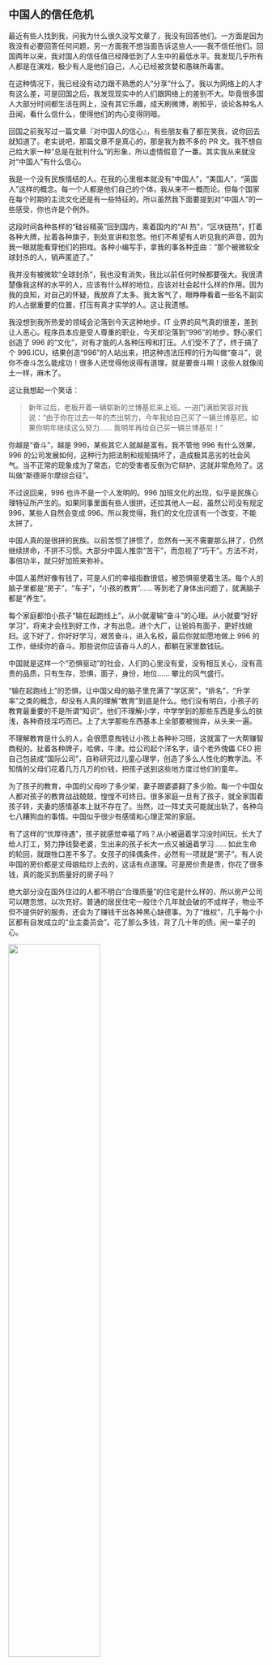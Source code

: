 <div class="inner">
<h2>中国人的信任危机</h2>
<p>最近有些人找到我，问我为什么很久没写文章了，我没有回答他们。一方面是因为我没有必要回答任何问题，另一方面我不想当面告诉这些人——我不信任他们。回国两年以来，我对国人的信任值已经降低到了人生中的最低水平。我发现几乎所有人都是在演戏，极少有人是他们自己，人心已经被贪婪和愚昧所毒害。</p>
<p>在这种情况下，我已经没有动力跟不熟悉的人“分享”什么了。我以为网络上的人才有这么差，可是回国之后，我发现现实中的人们跟网络上的差别不大。毕竟很多国人大部分时间都生活在网上，没有其它乐趣，成天刷微博，刷知乎，谈论各种名人丑闻，看什么信什么，使得他们的内心变得阴暗。</p>
<p>回国之前我写过一篇文章『对中国人的信心』，有些朋友看了都在笑我，说你回去就知道了。老实说吧，那篇文章不是真心的，那是我为数不多的 PR 文。我不想自己给大家一种“总是在批判什么”的形象，所以虚情假意了一番。其实我从来就没对“中国人”有什么信心。</p>
<p>我是一个没有民族情结的人。在我的心里根本就没有“中国人”，“美国人”，“英国人”这样的概念。每一个人都是他们自己的个体，我从来不一概而论。但每个国家在每个时期的主流文化还是有一些特征的。所以虽然我下面要提到对“中国人”的一些感受，你也许是个例外。</p>
<p>这段时间各种各样的“硅谷精英”回到国内，乘着国内的“AI 热”，“区块链热”，打着各种大牌，扯着各种旗子，到处宣讲和忽悠。他们不希望有人听见我的声音，因为我一眼就能看穿他们的把戏。各种小编写手，拿我的事各种歪曲：“那个被微软全球封杀的人，销声匿迹了。”</p>
<p>我并没有被微软“全球封杀”，我也没有消失，我比以前任何时候都要强大。我很清楚像我这样的水平的人，应该有什么样的地位，应该对社会起什么样的作用。因为我的良知，对自己的怀疑，我放弃了太多。我太客气了，眼睁睁看着一些名不副实的人占据重要的位置，打压有真才实学的人。这让我遗憾。</p>
<p>我没想到我所热爱的领域会沦落到今天这种地步。IT 业界的风气真的很差，差到让人恶心。程序员本应是受人尊重的职业，今天却沦落到“996”的地步。野心家们创造了 996 的“文化”，对有才能的人各种压榨和打压。人们受不了了，终于搞了个 996.ICU，结果创造“996”的人站出来，把这种违法压榨的行为叫做“奋斗”，说你不奋斗怎么能成功！很多人还觉得他说得有道理，就是要奋斗啊！这些人就像闰土一样，麻木了。</p>
<p>这让我想起一个笑话：</p>
<blockquote>
<p>新年过后，老板开着一辆崭新的兰博基尼来上班。一进门满脸笑容对我说：“由于你在过去一年的杰出努力，今年我给自己买了一辆兰博基尼。如果你明年继续这么努力…… 我明年再给自己买一辆兰博基尼！”</p>
</blockquote>
<p>你越是“奋斗”，越是 996，某些其它人就越是富有。我不管他 996 有什么效果，996 的公司发展如何，这种行为把法制和规矩搞坏了，造成极其恶劣的社会风气。当不正常的现象成为了常态，它的受害者反倒为它辩护，这就非常危险了。这叫做“斯德哥尔摩综合征”。</p>
<p>不过说回来，996 也许不是一个人发明的。996 加班文化的出现，似乎是民族心理特征所产生的。如果同事里面有些人很拼，还拉其他人一起，虽然公司没有规定 996，某些人自然会变成 996。所以我觉得，我们的文化应该有一个改变，不能太拼了。</p>
<p>中国人真的是很拼的民族。以前苦惯了拼惯了，忽然有一天不需要那么拼了，仍然继续拼命，不拼不习惯。大部分中国人推崇“苦干”，而忽视了“巧干”。方法不对，事倍功半，就只好加班来弥补。</p>
<p>中国人虽然好像有钱了，可是人们的幸福指数很低，被恐惧驱使着生活。每个人的脑子里都是“房子”，“车子”，“小孩的教育”……  等到老了身体出问题了，就满脑子都是“养生”。</p>
<p>每个家庭都怕小孩子“输在起跑线上”，从小就灌输“奋斗”的心理。从小就要“好好学习”，将来才会找到好工作，才有出息。进个大厂，让爸妈有面子，更好找媳妇。这下好了，你好好学习，艰苦奋斗，进入名校，最后你就如愿地做上 996 的工作，继续你的奋斗。那些说你应该奋斗人的人，都躺在家里数钱玩。</p>
<p>中国就是这样一个“恐惧驱动”的社会，人们的心里没有爱，没有相互关心，没有高贵的品质，只有生存，恐惧，面子，身份，地位…… 攀比的风气盛行。</p>
<p>“输在起跑线上”的恐惧，让中国父母的脑子里充满了“学区房”，“排名”，“升学率”之类的概念，却没有人真的理解“教育”到底是什么。他们没有明白，小孩子的教育最重要的不是所谓“知识”。他们不理解小学，中学学到的那些东西是多么的肤浅，各种奇技淫巧而已。上了大学那些东西基本上全部要被抛弃，从头来一遍。</p>
<p>不理解教育是什么的人，会很愿意掏钱让小孩上各种补习班，这就富了一大帮赚智商税的。扯着各种牌子，哈佛，牛津。给公司起个洋名字，请个老外傀儡 CEO 把自己包装成“国际公司”，自称研究过儿童心理学，创造了多么人性化的教学法。不知情的父母们花着几万几万的价钱，把孩子送到这些地方度过他们的童年。</p>
<p>为了孩子的教育，中国的父母吵了多少架，妻子跟婆婆翻了多少脸。每一个中国女人都对孩子的教育战战兢兢，惶惶不可终日。很多家庭一旦有了孩子，就全家围着孩子转，夫妻的感情基本上就不存在了。当然，过一阵丈夫可能就出轨了，各种乌七八糟狗血的事情。中国似乎很少有感情和心理正常的家庭。</p>
<p>有了这样的“优厚待遇”，孩子就感觉幸福了吗？从小被逼着学习没时间玩，长大了给人打工，努力挣钱娶老婆，生出来的孩子长大一点又被逼着学习…… 如此生命的轮回，就跟牲口差不多了。女孩子的择偶条件，必然有一项就是“房子”。有人说中国的房价都是丈母娘给炒上去的，这话有点道理。可是房价贵是贵，你花了很多钱，真的能买到质量好的房子吗？</p>
<p>绝大部分没在国外住过的人都不明白“合理质量”的住宅是什么样的，所以房产公司可以瞎忽悠，以次充好。普通的居民住宅一般住个几年就会破的不成样子，物业不但不提供好的服务，还会为了赚钱干出各种黑心缺德事。为了“维权”，几乎每个小区都有自发成立的“业主委员会”。花了那么多钱，背了几十年的债，闹一辈子的心。</p>
<p><img src="https://www.yinwang.org/images/broken-glass.jpg" width="60%" /></p>
<p>比如上图，就是我父母住的成都某小区楼门口的顶棚。玻璃顶棚碎成这样了，业主们闹了两年还不修。你能想象这种心情吗，自己的父母每天从这摇摇欲坠的玻璃下面走过！楼里的三部电梯坏了两部，闹了几个月修了其中一部，还有一部一直不修。物业为了赚外快，还做出其它一系列损害业主利益的事情。业主们拉了一个群，经常跟打仗似的在里面谈论这些事情。</p>
<p>你也许觉得这是一个特别不好的小区才会这样，可惜旁边的几个小区我看过了，样子都差不多，根本没有品质可言。这就是成都的市中心。我看过一个朋友买的成都高新区的新房子，屋里装修崭新的，一进电梯就像进了贫民窟，地下车库也是破败不堪。难以想象他每天一路走过那样的破地方，钻进一辆豪车…… 这些都是中国最知名的房地产开发商的作品！你买的时候它们还没建好，谁知道搬进去就是这个样子？</p>
<p>有钱一点的，花很多钱买个“豪宅小区”的房子甚至“别墅”，难道就会好些吗？差不多的。一开头看似金碧辉煌，跟欧洲宫殿似的，过了没多久天花板就裂了，楼下大堂的墙皮就掉了，台阶裂了里面长了草，车库地砖破了没人修，整个小区旧的不像样，蒙了一层灰。可是人家仍然被叫做“豪宅”啊。我看过上海的很多“豪宅小区”，根本就只是做个样子而已。</p>
<p>比如下图，就是上海黄浦江边某著名“豪宅小区”的大楼门口……</p>
<p><img src="https://www.yinwang.org/images/shanghai-residence.jpg" width="80%" /></p>
<p>这就是中国土豪们的“体面”生活。花了很多钱，却买不来真正的品质。美国的建筑质量显然好很多，很普通的房子都比上海最贵的一些“豪宅”要好。为什么呢？因为别人有良知，有规范，有法制。从小就听人说“有些东西是钱买不来的”，现在有了钱，你们体会到了吧？</p>
<p>中国有那么多暴富的互联网企业，可是连符合基本规范的房子都造不出来。我曾经应邀参观国内一个特别有钱的互联网公司，心想这么有钱的公司，办公楼应该建的很好吧。结果呢，那些楼不知道是哪个村里的工头造的。里面破破烂烂不说，卫生间连擦手纸和干手机都没有。</p>
<p>国产电视剧都喜欢渲染“霸道总裁”，西装革履的高富帅，住在高大上的精品房子里，让人误以为中国有这样的地方。大家都被骗了，因为你花很多钱也找不到这样的地方。电视剧都是挑了最好的角落拍，拍了再 P 一下。你可以想象摄影机没拍到的地方是什么样子。</p>
<p>花了很多钱却买不来基本的品质，这就是中国的现状。所以中国人看起来很“有钱”，实际上却很穷。许多被中国人瞧不起的地方，“经济不行了”的地方，房子建的都比中国质量高，市政设施都比中国的干净。只有用心，用良心，才能建设好的生活，可是中国人都只想收获，不想付出。收了别人的钱，却总是偷工减料，不想提供相应的品质。大家都这样，你说生活怎么好得起来？</p>
<p>生活环境如此，中国人不用心改造现实的环境，却热衷于“虚拟产业”。中国的互联网产业，人工智能，显然是非常受重视的。没有其它国家的人有这么热衷于“人工智能”和“高科技”，成天各种浮夸，布道，洗脑。</p>
<p>AI 是有用的，但并不是像中国大佬们吹嘘的那样似乎是唯一可以做的事情，革命性的产业。“人工智能”（AI）这个词根本就是噱头，从一开头就是噱头。“神经网络”也跟神经没有任何关系。这个领域靠“智能”和“神经”这两个词，骗了一代又一代人。</p>
<p>真正起作用的技术，叫做“机器学习”（Machine Learning）或者“深度学习”（Deep Learning）。我喜欢把它叫“机器学习”，因为“深度学习”就是“机器学习”改进了一下而已，去掉了以前的一些缺陷，它并没有概念上的突破。因为之前人们对“机器学习”产生了失望，为了市场效益换了一个更吓人的名字而已。有深度！</p>
<p>等你看透了机器学习，就会发现它真的很有用，甚至可以说是优美的理论，因为它根本就是改头换面之后的微积分！它是牛顿，莱布尼兹古老而伟大的理论，以更加简单，优雅而强大的形式出现。</p>
<p>机器学习基本就是利用微积分求导，拟合一些函数，深度学习就是拟合更加复杂的函数。而各种“深度学习框架”（TensorFlow，PyTorch，MxNet……），就是用来描述这些函数所用的“编程语言”。</p>
<p>跟普通语言的不同点在于，这些语言是“可求导”的（differentiable）。用这些语言写出来的函数，你可以得到它们的导数。有了导数，你就可以用“梯度下降法”调整参数，使得误差最小化，然后你就拟合出了一个函数。</p>
<p>所有这些，都是古老的统计学方法的扩展。我不得不承认它们是非常好的改进，可以说是具有“美感”的。我好长一段时间都沉浸在对这些美丽的理论的思考之中。</p>
<p>微积分是非常有用的，但却不是万能的，你可以从概念上理解它能做什么，不能做什么。深度学习在某些领域有很大的价值，但它跟“智能”没有什么关系。深度学习拟合的函数可以告诉你图片上的物体名字叫“狗”，但它并不知道狗“是什么”。</p>
<p>深度神经网络（比如 ResNet）可以判断出图片上很多东西的“名字”，甚至比大部分人知道的名字还多，但它并不知道那些东西“是什么”。它看到的只是一堆像素，然后通过复杂的计算，给你一个“名字”。没有理解，也没有常识。</p>
<p>ResNet 拿 ImageNet 训练之后，在识别能力上当然可以“超越人类”。我自己看了 ImageNet 里面的那些图片，好多东西我根本就没见过，或者不知道是什么。世界上有那么多种类的花，那么多种类的树，那么多种动物，各种奇怪的海底生物，那么多的明星演员，那么多的人造日用品，各种各样的飞机船只，那么多的古董文物，非洲的图腾，太平洋小岛上出产的水果…… 我看了也不知道它们叫什么名字，我也不在乎。这种题我当然做不过 ResNet！</p>
<p>但我知道猫和狗是什么。我知道它们的很多特征，它们发出什么样的叫声，是什么样的构造，它们吃什么样的食物，会有什么样动作，什么样的行为…… 你拿千万张猫和狗的图片或者视频给 ResNet，或者其它神经网络，它能知道这些吗？</p>
<p>这就是我所谓的“常识”或者“理解”，你可能没想到这对于机器而言有多难。</p>
<p>如果我遇到从来没见过的东西，我不知道它叫什么名字。可是我观察一会儿，玩一会儿，我就知道它大概是什么类型的东西。我可以发现怎么和它互动，它可能有什么用处，它是什么样的结构…… 研究透了之后，我发现以前没人见过这种东西，我可能给它起个名字。</p>
<p>所以我虽然不知道一个东西的“名字”，但我却可以知道它“是什么”。我们应该清楚地区分“知道一个东西的名字”和“知道一个东西是什么”。</p>
<p>ResNet 能做这些事情吗？不能。它只知道一些东西的名字，许许多多东西的名字，它却不知道它们“是什么”。它只能等我把这东西照了相给它，然后告诉它名字。经过训练之后，它下次再看到这东西，可能就能告诉我它的名字。但到最后，它仍然只知道东西的名字。</p>
<p>我不是说 ResNet 没用，它非常有用。我会拿它当字典查，我可以用它做图片搜索，做很多有趣的，前所未见的事情。可是它不具有智能，我有。它只是我的工具。</p>
<p>没有人知道如何实现“常识”和“理解”，甚至没有人真的知道它们是什么。人的视觉系统看到的只是一堆像素吗？人的理解能力在观察中起了什么作用？到底什么是“智能”？…… 一系列深刻的问题，深度学习根本没能回答，甚至没有人思考这些事情。</p>
<p>所以深度神经网络所谓“超人类”的视觉能力，其实是一个字典。它记住了一些数据，然后加了一点“平滑”，拟合出一个从“图片==&gt;名字”的函数。任何一部字典都超越了所有人的记忆能力，可是字典有智能吗？就是这么一个东西，让不明觉厉的人以为“智能”即将实现，让别有用心的人借机大肆忽悠。</p>
<p>中国大佬们全都在浮夸 AI 的能力，每每上台说得天花乱坠，跟科幻电影似的。作为一个“深度学习工程师”，成天研究和折腾深度学习框架，这些我都看在眼里，记在心里，一直没好说出来。这些布道 AI 的大佬们，到底有没有碰过代码，有没有训练过模型，知不知道深度学习到底是什么……</p>
<p>很多深度学习工程师，数据科学家都知道这些，默默无闻做着真正有价值的事情。他们的老板们，各位“大佬”，一知半解，却到处宣讲和浮夸。各种 AI 书也充斥着市场，大佬们写鼓吹 AI 的书，各种外行名人们，甚至娱乐圈的人也写鼓吹 AI 的书，都想借着 AI 的热潮捞一把。如此的铺天盖地而来，真是让人怀疑，中国人还有没有节操？</p>
<p>“智能”这个东西，根本还没开始思考，没开始动手，完全没有头绪，就在天天叫嚣着“快要实现了”，“真的要来了”。最大的忽悠主题就是自动驾驶，智能客服，甚至自动编程。这些根本就是机器学习做不到的事情。</p>
<p>一辆没有真的理解能力的“自动驾驶车”，你敢坐吗？就算它知道摄像头上每一个位置的物体叫什么名字，它却不知道它们是什么，它没有这个“概念”。</p>
<p><img src="https://www.yinwang.org/images/ssd-road.jpg" width="80%" /></p>
<p>如果不理解那些东西是什么，有什么样的性质，会发生什么样的事情，它会知道如何反应吗？这可不是打几个文字标签那么简单，“软的”，“硬的”…… 它需要拥有一个人从小到大对所有这些东西的“经验”和“常识”。我们连自己脑子里的“常识”是什么，它在我们脑子里是以什么形式存在，如何起的作用，全都不知道！</p>
<p>常识并不是文字可以表达的。挺多人试图用文字来表达常识，比如“知识图谱”在单词之间建立一些“关系”，以为可以表示“知识”，结果没有很好的效果。</p>
<p><img src="https://www.yinwang.org/images/knowledge-graph.jpg" width="80%" /></p>
<p>常识并不停留在语言的层面，我们对事物的常识并不是文字。想一想你对猫的常识，你可以栩栩如生的“想象”出一只猫来。看到一只猫，你可以想象出它会有什么样的行为。这些并不是文字和它们之间的关系可以表达的。</p>
<p>一辆没有常识的自动驾驶车，它永远无法理解周围正在发生什么。同样的道理也可以说明“智能客服”，其它各种需要“理解”的事情，根本无法做到。</p>
<p>注意我不是说 AI 完全是忽悠。我当然看好某些机器学习应用，把好钢用在刀刃上的地方。这些包括人脸识别，公安检测系统，医学影像处理，金融分析，网络攻击检测，推荐系统，甚至广告推送和市场营销…… 这些都可以服务于我们。就算做不到非常准确，都会是很有用的工具。</p>
<p>可是为什么各位大佬每次出台总是提“自动驾驶”，“智能助理”，“智能客服”？总是好像能取代很多人的工作，而其实根本就不可能。机器学习是很好的工具，可以帮助我们，可是几乎完全没有能力取代人。我说的可不是什么“人类至上”的信念，而是这些技术根本就没有那个能力。</p>
<p>最搞笑的是很多公司把 Siri，Alexa 一类也作为 AI 的“拳头产品”，因为很多人以为这些“个人助理”能够理解他们说的话。它们确实可以知道你说了那些“字”，但它们完全无法理解你在说什么。</p>
<p>如果你会用 Linux 命令行就很好解释了：Siri，Alexa 之类的个人助手不过是“具有语音识别功能的命令行工具”。它们在某些情况下是有用的（比如开车的时候），但它们并不理解你说的话。</p>
<p>对 AI 的大肆鼓吹让我想起当年的“大跃进”，大家都叫着要“超英赶美”，大炼钢铁，却连饭都吃不饱。美国人发明了机器学习，深度学习，可是为什么美国人没有像中国人这么“全民 AI”呢？因为别人知道机器学习可以用来做什么，可是还有很多其它重要的事情可以做。我坐等你们超英赶美瞎忙乎，我们自己实实在在把房子造好，把街道建好，把衣服造好，把生活弄舒服…… 发展 AI 能改善这些吗？中国人的衣服，鞋子，日用品…… 几乎样样靠进口。</p>
<p>国内 IT 界组织个演讲，总是把人的名字前面冠以各种头衔：国外某大公司高管，某名校博士  xxx…… 结果呢，尽在鼓吹一些不可能做到的事情，睁着眼睛说瞎话。看得多了你就发现，中国的每一个公众人物，人生导师，都是被金钱操纵的木偶。他们说的并不是他们想的，不是他们相信的。每一个都是在演一出戏，演技如此之差，人们居然看不出来。</p>
<p>把公司，学校，甚至各种奖放在人的名字前面，好像别人的价值依附于这些一样，是不尊重人的表现。国外组织个演讲，海报上都是人的名字在前，后面最多加一个“Ph.D”，“F.R.S”这样的高级头衔。没有人会刻意声明自己的公司和职位，甚至把这些摆在自己名字前面。这些都显示出品位的低级。</p>
<p>十多年前在清华的时候，水木清华 BBS 宣传“图灵奖得主xx”来演讲。当时我回复他们说，请不要把“图灵奖”放在别人名字前面好不好？我为什么这样说呢，因为我尊重这个人，我觉得把“图灵奖得主”放在别人名字前面，是不尊重人的做法。</p>
<p>十多年了，中国的这种文化一点没有变，反而愈演愈烈。什么低级的“头衔”都一股脑往人的名字前面放。这样的风气降低了各种会议的品位，这就是为什么两年以来我从来没有在任何会议上做过演讲。有挺多人邀请我，可是我一看到他们的宣传材料，就觉得太低级，根本不适合我出面。</p>
<p>没有其它国家的人如此的在乎“名”，在乎标签，以至于大部分中国人出国读书不是为了真才实学，而只是为了贴金，挂个品牌。中国海归们喜欢炫耀自己是从国外哪个学校来的，在哪个知名公司待过，每一次遇到这种人我都打心眼里瞧不起他们。</p>
<p>可是中国的土豪公司就是看重这些。很多国内公司招的高管，不是因为他们有深刻的见解，能够引导大家走向正确的方向，而是为了能利用他们的“名牌”为自己造势。所以他们必然要找一个叫得响名字的国外公司，他做过一个大家听说过的项目。至于这个项目到底质量如何，他在里面到底起了多大作用，甚至是帮倒忙，他们不管。然后这些人进去就各种瞎指挥，高高在上，打压其他人。</p>
<p>我回国以来不断有中国公司找我，很可惜绝大部分都是看重我的“名”，而对我的实力，我的见解和人品不关心。开头热情洋溢的，后来发现我不愿意出头露面布道，不能把我名字打在网站上，不能利用我的名气，后来就不联系了。所以后来这样的公司找我，都懒得理了。</p>
<p>中国的各位牛人大佬，却可以不知羞耻地用自己的“名”换来“利”，被贪欲驱使而到处站台宣讲和鼓吹。我真为他们可惜，毁掉了自己的一世英名。我早就看透了许多的中国业界公众人物，几乎没有任何一个值得我尊敬的。但这一次 AI 和区块链热潮到来，真是把他们的本质暴露的淋漓尽致。原来的科学家，工程师，摇身一变成为了传销布道者。</p>
<p>鼓吹 AI 和区块链的小媒体也像雨后春笋一样发展起来。标题必须以“重磅！……”开头，内容是语不惊人誓不休，满篇兴奋浮夸的语气。把小打小闹的改进说成是划时代的突破，尽其危言耸听之能事。字里行间充满了“大牛”，“大神”，“神童”之类的词汇。每每在朋友圈看到有人转发这种文章，我都会对转发者的水准产生怀疑。</p>
<p>现在创业一个常见做法，就是把最热门的词汇都放在一起，或者往上面靠。比如有好些公司号称同时用了“深度学习”和“区块链”，而他们的业务跟其中一项毫不沾边。甚至有的公司业务跟这两者完全没有关系，但公司拿了投资人的钱，折腾几年也不出成果，乘着这个东风也想来捞一把，所以也号称用了深度学习和区块链，甚至开始“发币”。</p>
<p>说到区块链…… 我有一个朋友很喜欢研究区块链，是真心喜欢这技术，我看的区块链技术书都是他推荐的。这家伙回国来加入过好多区块链项目，跟我说过的就有六七个之多。每次开头都很兴奋，说这次这个应该可以成，我觉得他们是很严肃地想做这个事！结果每次过了没两个月又对我说，妈呀，这帮人写了白皮书，拉了上亿的投资，一年没有写过一行代码，现在等着我一个人去帮他们实现！</p>
<p>看到他这么迷茫，我也好心帮他看过几个项目，这就是为什么我之前写过关于区块链智能合约的<a href="http://www.yinwang.org/blog-cn/2018/02/22/smart-contract">文章</a>。其实那篇文章针对的是一个他给我看的新项目，项目是由美国数一数二的牛校的教授出面发起的。白皮书说要用“深度学习”来训练得到形式验证所需要的“前条件”和“后条件”。</p>
<p>我一眼就知道是忽悠，“深度学习+区块链+智能合约”，真是会蹭风口。朋友跟我说他们想融 2 亿美元。怎么也没想到美国名校的大教授居然也会下水干这种勾当。这教授也是华人，就像大部分的区块链骗子项目一样，都是中国人发起的。白皮书的作者，包括几个美国大学教授，全都是中国人。</p>
<p>很多年前我还曾经见过其中一位教授，当时感觉还挺有实力，值得尊敬的一个人。可是那天看到他的名字上了那样的白皮书，照片放在网站上，他在我心目中的形象彻底毁掉了。</p>
<p>还曾经有英国某牛校的博士后找我合作区块链的事，拉着他导师来站台剪彩照相。这么正经的专业出来，却满口油嘴滑舌的，说了半天冠冕堂皇伟大的口号，终究还是说出了最终的目的：想要“发币”。我回去就把他们都删了。</p>
<p>我为这些人感到耻辱，我为我们的民族感到耻辱。这么多的中国人明目张胆干这样的事情，为了钱出卖自己的灵魂，我们还有脸面对世界上的其他民族吗？中国人在世界上是什么样的形象？知道某些国外媒体怎么评价中国吗：“现在的中国，钱就是上帝！”</p>
<p>所以很多人说现在 AI 是大骗，区块链是小骗。有人说币圈彻底的揭示了人性最丑恶的一面。我觉得说得挺对。</p>
<p>这些见得多了也就困了，感觉特别无聊。被利益的肥肉引来的大量苍蝇，已经充斥了人们的视线。靠谱的人，那些能把机器学习和区块链用在该用的地方的人，比例就越来越小。</p>
<p>中国人已经迷失了自己的文化，我越来越看不明白我们是在走向文明还是愚昧。中国需要一个巨大的改变。这个改变需要从停止这些浮躁的风气，认识到我们的错误和不足开始。</p>
<p>（声明一下：本文不代表本人所在公司的立场，其中描述的事情也跟本人所在公司无关。其实我身边有不少踏实又有见解的人，我从他们那里学到很多东西。我只是感觉国内业界总体乌烟瘴气，欠骂。）</p>
</div>
<div class="ad-banner" style="margin-top: 5px">
<script async src="//pagead2.googlesyndication.com/pagead/js/adsbygoogle.js"></script>
<ins class="adsbygoogle"
                    style="display:inline-block;width:100%;height:90px"
                    data-ad-client="ca-pub-1331524016319584"
                    data-ad-slot="6657867155"></ins>
<script>(adsbygoogle = window.adsbygoogle || []).push({});</script>
</div>
<script data-ad-client="ca-pub-1331524016319584" async
            src="https://pagead2.googlesyndication.com/pagead/js/adsbygoogle.js">
</script>
    